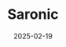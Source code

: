 ---  
layout: startup_page  
title: "Saronic"  
id: "saronic.com"  
permalink: "/saronicsaronic.com02192025/"  
website: "https://www.saronic.com/"  
funding_round: "Series C"  
funding_amount: "$600M"  
investors: "Elad Gil, General Catalyst, Andreessen Horowitz, 8VC, Caffeinated Capital"  
about: "Saronic is a defense startup building an autonomous ship factory called 'Port Alpha'. The factory will build large unmanned ships, and it aims to bolster U.S. shipbuilding capacity."  
markets: "Defense Tech, Artificial Intelligence (AI), Manufacturing, Marine Technology, Military, Security"  
hq: "Austin, Texas, United States"  
founded_year: "2022"  
linkedin: "https://www.linkedin.com/company/saronic-technologies"  
twitter: "https://twitter.com/saronic"  
instagram: ""  
facebook: ""  
crunchbase: "https://www.crunchbase.com/organization/saronic"  
pitchbook: "https://pitchbook.com/profiles/company/510655-60"  

date_display: "19-Feb-2025"  
date: "2025-02-19"

# SEO Optimization  
meta_title: "Saronic - Series C Funding ($600M)"  
meta_description: "Saronic, Saronic is a defense startup building an autonomous ship factory called 'Port Alpha'. The factory will build large unmanned ships, and it aims to bols..."  
meta_keywords: "Saronic, Defense Tech, Artificial Intelligence (AI), Manufacturing, Marine Technology, Military, Security, Series C funding"  
canonical_url: "https://startup.projectstartups.com/saronicsaronic.com02192025/"  
---